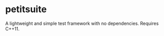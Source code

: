 petitsuite
==========

A lightweight and simple test framework with no dependencies. Requires C++11.
